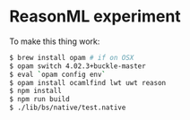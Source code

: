 # ReasonML experiment

To make this thing work:

```bash
$ brew install opam # if on OSX
$ opam switch 4.02.3+buckle-master
$ eval `opam config env`
$ opam install ocamlfind lwt uwt reason
$ npm install
$ npm run build
$ ./lib/bs/native/test.native
```